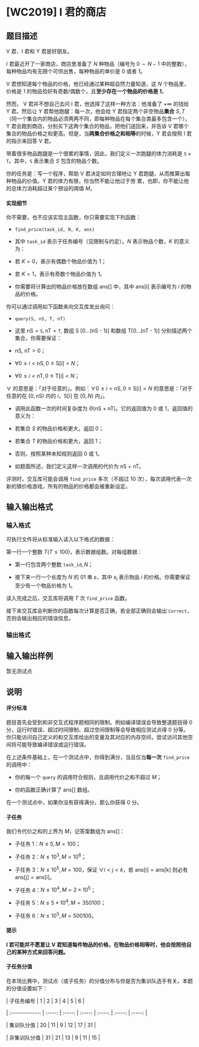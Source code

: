 # [WC2019] I 君的商店

## 题目描述

V 君、I 君和 Y 君是好朋友。

I 君最近开了一家商店，商店里准备了 $N$ 种物品（编号为 $0 \sim N - 1$ 中的整数），每种物品均有无限个可供出售，每种物品的单价是 $0$ 或者 $1$。

V 君想知道每个物品的价格，他已经通过某种超自然力量知道，这 $N$ 个物品里，价格是 $1$ 的物品恰好有奇数/偶数个，且**至少存在一个物品的价格是 $1$**。

然而， V 君并不想自己去问 I 君，他选择了这样一种方法：他准备了 $+\infty$ 的钱给 Y 君。然后让 Y 君帮他跑腿：每一次，他会给 Y 君指定两个非空物品**集合** $S, T$（同一个集合内的物品必须两两不同，即每种物品在每个集合类最多包含一个），Y 君会跑到商店，分别买下这两个集合的物品，把他们送回来，并告诉 V 君哪个集合的物品价格之和更高。但是，当**两集合价格之和相等**的时候，Y 君会按照 I 君的指示来回答 V 君。

带着很多物品跑腿是一个很累的事情，因此，我们定义一次跑腿的体力消耗是 $\texttt{S} + \texttt{T}$。其中，$\texttt{S}$ 表示集合 $S$ 包含的物品个数。

你的任务是：写一个程序，帮助 V 君决定如何合理地让 Y 君跑腿，从而推算出每种物品的价值。Y 君的体力有限，你当然不能让他过于劳 累，也即，你不能让他的总体力消耗超过某个预设的阈值 $M$。

#### 实现细节

你不需要，也不应该实现主函数，你只需要实现下列函数：

- `find_price(task_id, N, K, ans)`

- 其中 `task_id` 表示子任务编号（见限制与约定）。$N$ 表示物品个数，$K$ 的意义为：

- 若 $K = 0$，表示有偶数个物品价值为 $1$；

- 若 $K = 1$，表示有奇数个物品价值为 $1$。

- 你需要将计算出的物品价格放在数组 $\text{ans}[]$ 中，其中 $\text{ans[i]}$ 表示编号为 $i$ 的物品的价格。

你可以通过调用如下函数来向交互库发出询问：

- `query(S, nS, T, nT)`

- 这里 $\text{nS} = \texttt{S}, \text{nT} = \texttt{T}$, 数组 $\text{S [0\ldots (nS - 1)]}$ 和数组 $\text{T[0\ldots (nT - 1)]}$ 分别描述两个集合，你需要保证：

- $\text{nS, nT} > 0$；

- $\forall 0 \le i < \text{nS} , 0 \le \text{S[i]} < N$；

- $\forall 0 \le i < \text{nT} , 0 \le \text{T[i]} < N$；

$\forall$ 的意思是：「对于任意的」。例如：$\forall 0 \le i < \text{nS} , 0 \le \text{S[i]} < N$ 的意思是：「对于任意的在 $[0, \text{nS})$ 内的 $i$，$\text{S[i]}$ 在 $[0, N)$ 内」。

- 调用此函数一次的时间复杂度为 $\Theta(\text{nS + nT})$。它的返回值为 $0$ 或 $1$，返回值的意义为：

- 若集合 $S$ 的物品价格和更大，返回 $0$；

- 若集合 $T$ 的物品价格和更大，返回 $1$；

- 否则，按照某种未知规则返回 $0$ 或 $1$。

- 如题面所述，我们定义这样一次调用的代价为 $\text{nS + nT}$。

评测时，交互库可能会调用 `find_price` 多次（不超过 $10$ 次），每次调用代表一次新的猜价格游戏，所有的物品的价格都会被重新设定。

## 输入输出格式

### 输入格式

可执行文件将从标准输入读入以下格式的数据：

第一行一个整数 $T ( T \le 100 )$，表示数据组数。对每组数据：

- 第一行包含两个整数 $\texttt{task\_id}, N$；

- 接下来一行一个长度为 $N$ 的 $01$ 串 $s$，其中 $s_i$ 表示物品 $i$ 的价格。你需要保证至少有一个物品价格为 $1$。

读入完成之后，交互库将调用 $T$ 次 `find_price` 函数。

接下来交互库会判断你的函数每次计算是否正确，若全部正确则会输出 `Correct`，否则会输出相应的错误信息。

### 输出格式

## 输入输出样例

暂无测试点

## 说明

#### 评分标准

题目首先会受到和非交互式程序题相同的限制。例如编译错误会导致整道题目得 $0$ 分，运行时错误、超过时间限制、超过空间限制等会导致相应测试点得 $0$ 分等。你只能访问自己定义的和交互库给出的变量及其对应的内存空间，尝试访问其他空间将可能导致编译错误或运行错误。

在上述条件基础上，在一个测试点中，你得到满分，当且仅当**每一次** `find_price` 的调用中：

- 你的每一个 `query` 的调用符合规则，且调用代价之和不超过 $M$；

- 你的函数正确计算了 $\text{ans[]}$ 数组。

在一个测试点中，如果你没有获得满分，那么你获得 $0$ 分。

#### 子任务

我们令代价之和的上界为 $M$，记答案数组为 $\text{ans[]}$：

- 子任务 1：$N \le 5, M = 100$；

- 子任务 2：$N \le 10^3, M = 10^6$；

- 子任务 3：$N \le 10^5, M = 100$，保证 $\forall i < j < k$，若 $\text{ans[i]} = \text{ans[k]}$ 则必有 $\text{ans[j]} = \text{ans[i]}$。

- 子任务 4：$N \le 10^4, M = 2 \times 10^5$；

- 子任务 5：$N \le 5 \times 10^4, M = 350100$；

- 子任务 6：$N \le 10^5, M = 500100$。

#### 提示

**I 君可能并不愿意让 V 君知道每件物品的价格，在物品价格相等时，他会按照他自己的某种方式来回答问题。**

#### 子任务分值

在本场比赛中，测试点（或子任务）的分值分布与你是否为集训队选手有关。本题的分值设置如下：

| 子任务编号 | 1 | 2 | 3 | 4 | 5 | 6 |

| :------------: | :----: | :----: | :----: | :----: | :----: | :----: |

| 集训队分值 | $20$ | $11$ | $9$ | $12$ | $17$ | $31$ |

| 非集训队分值 | $31$ | $21$ | $13$ | $9$ | $11$ | $15$ |

